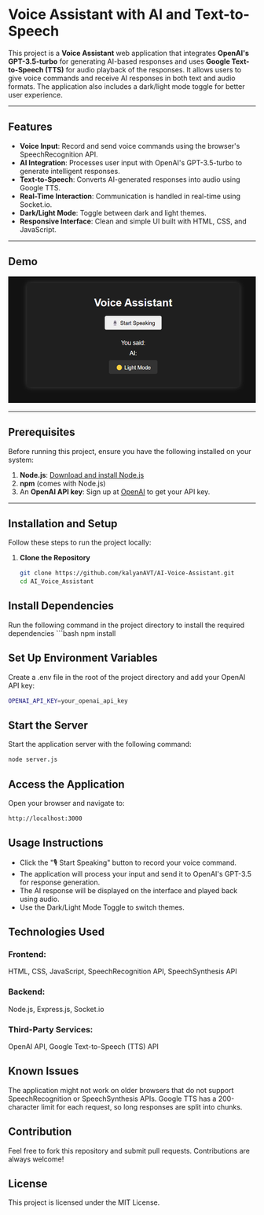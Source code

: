 # Voice Assistant with AI and Text-to-Speech

This project is a **Voice Assistant** web application that integrates **OpenAI's GPT-3.5-turbo** for generating AI-based responses and uses **Google Text-to-Speech (TTS)** for audio playback of the responses. It allows users to give voice commands and receive AI responses in both text and audio formats. The application also includes a dark/light mode toggle for better user experience.

---

## Features

- **Voice Input**: Record and send voice commands using the browser's SpeechRecognition API.
- **AI Integration**: Processes user input with OpenAI's GPT-3.5-turbo to generate intelligent responses.
- **Text-to-Speech**: Converts AI-generated responses into audio using Google TTS.
- **Real-Time Interaction**: Communication is handled in real-time using Socket.io.
- **Dark/Light Mode**: Toggle between dark and light themes.
- **Responsive Interface**: Clean and simple UI built with HTML, CSS, and JavaScript.

---

## Demo

![alt text](screenshot.png)

---

## Prerequisites

Before running this project, ensure you have the following installed on your system:

1. **Node.js**: [Download and install Node.js](https://nodejs.org/)
2. **npm** (comes with Node.js)
3. An **OpenAI API key**: Sign up at [OpenAI](https://openai.com/) to get your API key.

---

## Installation and Setup

Follow these steps to run the project locally:

1. **Clone the Repository**  
   ```bash
   git clone https://github.com/kalyanAVT/AI-Voice-Assistant.git
   cd AI_Voice_Assistant

## Install Dependencies
Run the following command in the project directory to install the required dependencies
    ```bash
npm install

## Set Up Environment Variables
Create a .env file in the root of the project directory and add your OpenAI API key:
   ```bash
OPENAI_API_KEY=your_openai_api_key
   ```
## Start the Server
Start the application server with the following command: 
   ```bash
node server.js
   ```
## Access the Application
Open your browser and navigate to:
   ```bash
http://localhost:3000
   ```

## Usage Instructions
- Click the "🎙️ Start Speaking" button to record your voice command.
- The application will process your input and send it to OpenAI's GPT-3.5 for response generation.
- The AI response will be displayed on the interface and played back using audio.
- Use the Dark/Light Mode Toggle to switch themes.

## Technologies Used
### Frontend:
HTML, CSS, JavaScript, SpeechRecognition API, SpeechSynthesis API
### Backend:
Node.js, Express.js, Socket.io
### Third-Party Services:
OpenAI API, Google Text-to-Speech (TTS) API

## Known Issues
The application might not work on older browsers that do not support SpeechRecognition or SpeechSynthesis APIs.
Google TTS has a 200-character limit for each request, so long responses are split into chunks.

## Contribution

Feel free to fork this repository and submit pull requests. Contributions are always welcome!

## License

This project is licensed under the MIT License.
